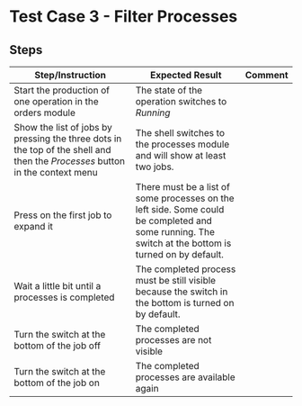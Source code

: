 # Test Case 3 - Filter Processes

## Steps

| Step/Instruction | Expected Result | Comment |
|------------------|-----------------|---------|
|Start the production of one operation in the orders module| The state of the operation switches to *Running*||
|Show the list of jobs by pressing the three dots in the top of the shell and then the *Processes* button in the context menu| The shell switches to the processes module and will show at least two jobs.||
|Press on the first job to expand it| There must be a list of some processes on the left side. Some could be completed and some running. The switch at the bottom is turned on by default.||
|Wait a little bit until a processes is completed|The completed process must be still visible because the switch in the bottom is turned on by default.||
|Turn the switch at the bottom of the job off|The completed processes are not visible||
|Turn the switch at the bottom of the job on|The completed processes are available again||